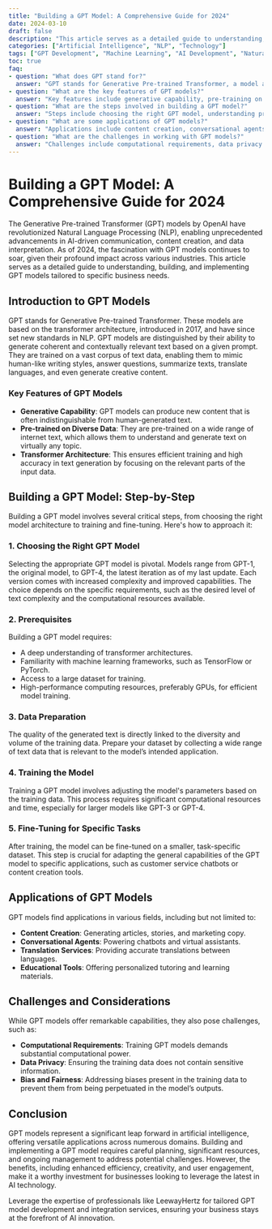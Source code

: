 ```yaml
---
title: "Building a GPT Model: A Comprehensive Guide for 2024"
date: 2024-03-10
draft: false
description: "This article serves as a detailed guide to understanding, building, and implementing GPT models tailored to specific business needs, covering the basics of GPT models, step-by-step building instructions, applications, challenges, and considerations for 2024."
categories: ["Artificial Intelligence", "NLP", "Technology"]
tags: ["GPT Development", "Machine Learning", "AI Development", "Natural Language Processing", "Transformers"]
toc: true
faq:
- question: "What does GPT stand for?"
  answer: "GPT stands for Generative Pre-trained Transformer, a model architecture that enables AI to generate coherent and contextually relevant text."
- question: "What are the key features of GPT models?"
  answer: "Key features include generative capability, pre-training on diverse data, and the transformer architecture for efficient training and high accuracy."
- question: "What are the steps involved in building a GPT model?"
  answer: "Steps include choosing the right GPT model, understanding prerequisites, preparing data, training the model, and fine-tuning for specific tasks."
- question: "What are some applications of GPT models?"
  answer: "Applications include content creation, conversational agents, translation services, and educational tools."
- question: "What are the challenges in working with GPT models?"
  answer: "Challenges include computational requirements, data privacy concerns, and addressing biases in the training data."
---
```



# Building a GPT Model: A Comprehensive Guide for 2024

The Generative Pre-trained Transformer (GPT) models by OpenAI have revolutionized Natural Language Processing (NLP), enabling unprecedented advancements in AI-driven communication, content creation, and data interpretation. As of 2024, the fascination with GPT models continues to soar, given their profound impact across various industries. This article serves as a detailed guide to understanding, building, and implementing GPT models tailored to specific business needs.

## Introduction to GPT Models

GPT stands for Generative Pre-trained Transformer. These models are based on the transformer architecture, introduced in 2017, and have since set new standards in NLP. GPT models are distinguished by their ability to generate coherent and contextually relevant text based on a given prompt. They are trained on a vast corpus of text data, enabling them to mimic human-like writing styles, answer questions, summarize texts, translate languages, and even generate creative content.

### Key Features of GPT Models

- **Generative Capability**: GPT models can produce new content that is often indistinguishable from human-generated text.
- **Pre-trained on Diverse Data**: They are pre-trained on a wide range of internet text, which allows them to understand and generate text on virtually any topic.
- **Transformer Architecture**: This ensures efficient training and high accuracy in text generation by focusing on the relevant parts of the input data.

## Building a GPT Model: Step-by-Step

Building a GPT model involves several critical steps, from choosing the right model architecture to training and fine-tuning. Here's how to approach it:

### 1. Choosing the Right GPT Model

Selecting the appropriate GPT model is pivotal. Models range from GPT-1, the original model, to GPT-4, the latest iteration as of my last update. Each version comes with increased complexity and improved capabilities. The choice depends on the specific requirements, such as the desired level of text complexity and the computational resources available.

### 2. Prerequisites

Building a GPT model requires:
- A deep understanding of transformer architectures.
- Familiarity with machine learning frameworks, such as TensorFlow or PyTorch.
- Access to a large dataset for training.
- High-performance computing resources, preferably GPUs, for efficient model training.

### 3. Data Preparation

The quality of the generated text is directly linked to the diversity and volume of the training data. Prepare your dataset by collecting a wide range of text data that is relevant to the model’s intended application.

### 4. Training the Model

Training a GPT model involves adjusting the model's parameters based on the training data. This process requires significant computational resources and time, especially for larger models like GPT-3 or GPT-4.

### 5. Fine-Tuning for Specific Tasks

After training, the model can be fine-tuned on a smaller, task-specific dataset. This step is crucial for adapting the general capabilities of the GPT model to specific applications, such as customer service chatbots or content creation tools.

## Applications of GPT Models

GPT models find applications in various fields, including but not limited to:

- **Content Creation**: Generating articles, stories, and marketing copy.
- **Conversational Agents**: Powering chatbots and virtual assistants.
- **Translation Services**: Providing accurate translations between languages.
- **Educational Tools**: Offering personalized tutoring and learning materials.

## Challenges and Considerations

While GPT models offer remarkable capabilities, they also pose challenges, such as:

- **Computational Requirements**: Training GPT models demands substantial computational power.
- **Data Privacy**: Ensuring the training data does not contain sensitive information.
- **Bias and Fairness**: Addressing biases present in the training data to prevent them from being perpetuated in the model’s outputs.

## Conclusion

GPT models represent a significant leap forward in artificial intelligence, offering versatile applications across numerous domains. Building and implementing a GPT model requires careful planning, significant resources, and ongoing management to address potential challenges. However, the benefits, including enhanced efficiency, creativity, and user engagement, make it a worthy investment for businesses looking to leverage the latest in AI technology.

Leverage the expertise of professionals like LeewayHertz for tailored GPT model development and integration services, ensuring your business stays at the forefront of AI innovation.
